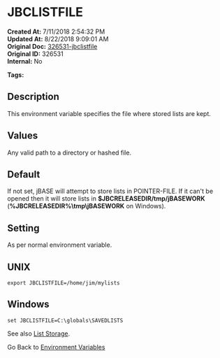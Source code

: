 # JBCLISTFILE

**Created At:** 7/11/2018 2:54:32 PM  
**Updated At:** 8/22/2018 9:09:01 AM  
**Original Doc:** [326531-jbclistfile](https://docs.jbase.com/41717-environment-variables/326531-jbclistfile)  
**Original ID:** 326531  
**Internal:** No  

**Tags:**
<badge text='environment variables' vertical='middle' />

## Description

This environment variable specifies the file where stored lists are kept.

## Values

Any valid path to a directory or hashed file.

## Default

If not set, jBASE will attempt to store lists in POINTER-FILE. If it can't be opened then it will store lists in **$JBCRELEASEDIR/tmp/jBASEWORK** (**%JBCRELEASEDIR%\tmp\jBASEWORK** on Windows).

## Setting

As per normal environment variable.

## UNIX

```
export JBCLISTFILE=/home/jim/mylists
```

## Windows

```
set JBCLISTFILE=C:\globals\SAVEDLISTS
```

See also [List Storage](./../../jbase/lists/list-storage).

Go Back to [Environment Variables](./../README.md)
